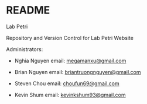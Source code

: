 # README #

Lab Petri

Repository and Version Control for Lab Petri Website

Administrators:

   - Nghia Nguyen email: megamanxu@gmail.com
                  
   - Brian Nguyen email: briantruongnguyen@gmail.com
                  
   - Steven Chou email: choufun69@gmail.com
                  
   - Kevin Shum email: kevinkshum93@gmail.com
